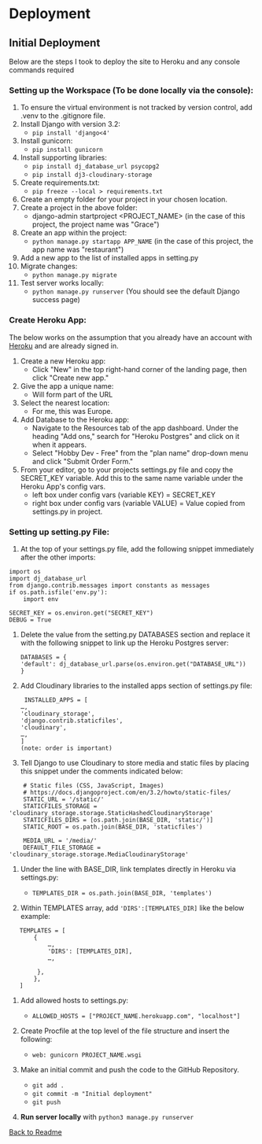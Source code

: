 # Deployment

## Initial Deployment
Below are the steps I took to deploy the site to Heroku and any console commands required


### Setting up the Workspace (To be done locally via the console):
1. To ensure the virtual environment is not tracked by version control, add .venv to the .gitignore file.
1. Install Django with version 3.2:
    * ```pip install 'django<4'```
1. Install gunicorn:
    * ```pip install gunicorn```
1. Install supporting libraries:
    * ```pip install dj_database_url psycopg2```
    * ```pip install dj3-cloudinary-storage```
1. Create requirements.txt:
    * ```pip freeze --local > requirements.txt```
1. Create an empty folder for your project in your chosen location.
1. Create a project in the above folder:
    * django-admin startproject <PROJECT_NAME> (in the case of this project, the project name was "Grace")
1. Create an app within the project:
    * ```python manage.py startapp APP_NAME``` (in the case of this project, the app name was "restaurant")
1. Add a new app to the list of installed apps in setting.py
1. Migrate changes: 
    * ```python manage.py migrate```
1. Test server works locally: 
    * ```python manage.py runserver```  (You should see the default Django success page)
    
    
### Create Heroku App:
The below works on the assumption that you already have an account with [Heroku](https://id.heroku.com/login) and are already signed in.
1. Create a new Heroku app:
    * Click "New" in the top right-hand corner of the landing page, then click "Create new app."
1. Give the app a unique name:
    * Will form part of the URL
1. Select the nearest location:
    * For me, this was Europe.
1. Add Database to the Heroku app:
    * Navigate to the Resources tab of the app dashboard. Under the heading "Add ons," search for "Heroku Postgres" and click on it when it appears. 
    * Select "Hobby Dev - Free" from the "plan name" drop-down menu and click "Submit Order Form."
1. From your editor, go to your projects settings.py file and copy the SECRET_KEY variable. Add this to the same name variable under the Heroku App's config vars.
    * left box under config vars (variable KEY) = SECRET_KEY
    * right box under config vars (variable VALUE) = Value copied from settings.py in project.
    
### Setting up setting.py File:
1. At the top of your settings.py file, add the following snippet immediately after the other imports:
``` 
import os
import dj_database_url
from django.contrib.messages import constants as messages
if os.path.isfile('env.py'):
    import env
    
SECRET_KEY = os.environ.get("SECRET_KEY")
DEBUG = True
```
1. Delete the value from the setting.py DATABASES section and replace it with the following snippet to link up the Heroku Postgres server:  
   
    ```
    DATABASES = {
    'default': dj_database_url.parse(os.environ.get("DATABASE_URL"))
    }
    ```
    
1. Add Cloudinary libraries to the installed apps section of settings.py file:
   
   ```
    INSTALLED_APPS = [
   …,
   'cloudinary_storage',
   'django.contrib.staticfiles',
   'cloudinary',
   …,
   ]
   (note: order is important)
   ```
   
1. Tell Django to use Cloudinary to store media and static files by placing this snippet under the comments indicated below:
```
    # Static files (CSS, JavaScript, Images)
    # https://docs.djangoproject.com/en/3.2/howto/static-files/
    STATIC_URL = '/static/'
    STATICFILES_STORAGE = 'cloudinary_storage.storage.StaticHashedCloudinaryStorage'
    STATICFILES_DIRS = [os.path.join(BASE_DIR, 'static/')]
    STATIC_ROOT = os.path.join(BASE_DIR, 'staticfiles')

    MEDIA_URL = '/media/'
    DEFAULT_FILE_STORAGE = 'cloudinary_storage.storage.MediaCloudinaryStorage'
```

1. Under the line with BASE_DIR, link templates directly in Heroku via settings.py:
   * ``` TEMPLATES_DIR = os.path.join(BASE_DIR, 'templates') ```

1. Within TEMPLATES array, add ``` 'DIRS':[TEMPLATES_DIR] ``` like the below example:
```
   TEMPLATES = [
       {
           …,
           'DIRS': [TEMPLATES_DIR],
           …,
          
        },
       },
   ]
```
1. Add allowed hosts to settings.py:
    * ``` ALLOWED_HOSTS = ["PROJECT_NAME.herokuapp.com", "localhost"] ``` 

1. Create Procfile at the top level of the file structure and insert the following:
    * ``` web: gunicorn PROJECT_NAME.wsgi ```

1. Make an initial commit and push the code to the GitHub Repository.
    * ```git add .```
    * ```git commit -m "Initial deployment"```
    * ```git push```
    
1. **Run server locally** with ``` python3 manage.py runserver ```

[Back to Readme](README.md)
